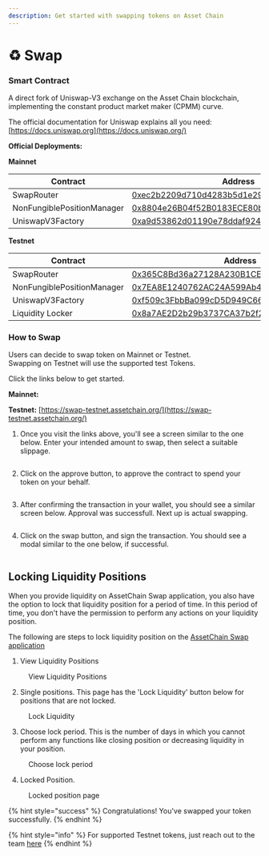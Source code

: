 ```yaml
---
description: Get started with swapping tokens on Asset Chain
---
```


# ♻️ Swap

### Smart Contract

A direct fork of Uniswap-V3 exchange on the Asset Chain blockchain, implementing the constant product market maker (CPMM) curve.

The official documentation for Uniswap explains all you need: [https://docs.uniswap.org](https://docs.uniswap.org/)

**Official Deployments:**

**Mainnet**

<table><thead><tr><th width="275">Contract</th><th>Address</th></tr></thead><tbody><tr><td>SwapRouter</td><td><a href="https://scan.assetchain.org/address/0xEC2B2209D710D4283b5d1e29441Df0Dbb9ceE5c3">0xec2b2209d710d4283b5d1e29441df0dbb9cee5c3</a></td></tr><tr><td>NonFungiblePositionManager</td><td><a href="https://scan.assetchain.org/address/0x8804e26B04f52B0183ECE80b797d1c1079956E56">0x8804e26B04f52B0183ECE80b797d1c1079956E56</a></td></tr><tr><td>UniswapV3Factory</td><td><a href="https://scan.assetchain.org/address/0xa9d53862D01190e78dDAf924a8F497b4F8bb5163">0xa9d53862d01190e78ddaf924a8f497b4f8bb5163</a></td></tr></tbody></table>

**Testnet**

<table><thead><tr><th width="272">Contract</th><th>Address</th></tr></thead><tbody><tr><td>SwapRouter</td><td><a href="https://scan-testnet.assetchain.org/address/0x365C8Bd36a27128A230B1CE8f7027d7a9e5A8f82">0x365C8Bd36a27128A230B1CE8f7027d7a9e5A8f82</a></td></tr><tr><td>NonFungiblePositionManager</td><td><a href="https://scan-testnet.assetchain.org/address/0x7EA8E1240762AC24A599Ab4eD86E39f989BC78A9">0x7EA8E1240762AC24A599Ab4eD86E39f989BC78A9</a></td></tr><tr><td>UniswapV3Factory</td><td><a href="https://scan-testnet.assetchain.org/address/0xf509c3FbbBa099cD5D949C6621C218B3E52670F8">0xf509c3FbbBa099cD5D949C6621C218B3E52670F8</a></td></tr><tr><td>Liquidity Locker</td><td><a href="https://scan-testnet.assetchain.org/address/0x8a7AE2D2b29b3737CA37b2f2a6406A0533015990">0x8a7AE2D2b29b3737CA37b2f2a6406A0533015990</a></td></tr></tbody></table>

### How to Swap

Users can decide to swap token on Mainnet or Testnet.\
Swapping on Testnet will use the supported test Tokens.

Click the links below to get started.

**Mainnet:**

**Testnet:** [https://swap-testnet.assetchain.org/](https://swap-testnet.assetchain.org/)

1. Once you visit the links above, you'll see a screen similar to the one below. Enter your intended amount to swap, then select a suitable slippage.

<figure><img src="https://raw.githubusercontent.com/theiceeman/asset-chain-assets/main/gitbooks/swap/1.png" alt=""><figcaption></figcaption></figure>

2. Click on the approve button, to approve the contract to spend your token on your behalf.

<figure><img src="https://raw.githubusercontent.com/theiceeman/asset-chain-assets/main/gitbooks/swap/2.png" alt=""><figcaption></figcaption></figure>

3. After confirming the transaction in your wallet, you should see a similar screen below. Approval was successfull. Next up is actual swapping.

<figure><img src="https://raw.githubusercontent.com/theiceeman/asset-chain-assets/main/gitbooks/swap/3.png" alt=""><figcaption></figcaption></figure>

4. Click on the swap button, and sign the transaction. You should see a modal similar to the one below, if successful.

<figure><img src="https://raw.githubusercontent.com/theiceeman/asset-chain-assets/main/gitbooks/swap/4.png" alt=""><figcaption></figcaption></figure>

## Locking Liquidity Positions
When you provide liquidity on AssetChain Swap application, you also have the option to lock that liquidity position for a period of time. In this period of time, you don't have the permission to perform any actions on your liquidity position.

The following are steps to lock liquidity position on the [AssetChain Swap application](https://swap-testnet.assetchain.org)
1. View Liquidity Positions
<figure><img src="https://raw.githubusercontent.com/theiceeman/asset-chain-assets/main/gitbooks/swap/1-positions-page.png" alt=""><figcaption>View Liquidity Positions</figcaption></figure>

2. Single positions. This page has the 'Lock Liquidity' button below for positions that are not locked.
<figure><img src="https://raw.githubusercontent.com/theiceeman/asset-chain-assets/main/gitbooks/swap/2-single-positions-page.png" alt=""><figcaption>Lock Liquidity</figcaption></figure>

3. Choose lock period. This is the number of days in which you cannot perform any functions like closing position or decreasing liquidity in your position.
<figure><img src="https://raw.githubusercontent.com/theiceeman/asset-chain-assets/main/gitbooks/swap/3-choose-lock-period.png" alt=""><figcaption>Choose lock period</figcaption></figure>

4. Locked Position.
<figure><img src="https://raw.githubusercontent.com/theiceeman/asset-chain-assets/main/gitbooks/swap/4-lock-liquidity-page.png" alt=""><figcaption>Locked position page</figcaption></figure>

{% hint style="success" %}
Congratulations! You've swapped your token successfully.
{% endhint %}

{% hint style="info" %}
For supported Testnet tokens, just reach out to the team [here](https://t.me/XendFinanceDevs)
{% endhint %}
